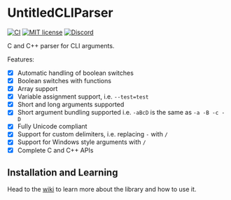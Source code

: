 # UntitledCLIParser
[![CI](https://github.com/MadLadSquad/UntitledCLIParser/actions/workflows/ci.yaml/badge.svg)](https://github.com/MadLadSquad/UntitledCLIParser/actions/workflows/ci.yaml)
[![MIT license](https://img.shields.io/badge/License-MIT-blue.svg)](https://lbesson.mit-license.org/)
[![Discord](https://img.shields.io/discord/717037253292982315.svg?label=&logo=discord&logoColor=ffffff&color=7389D8&labelColor=6A7EC2)](https://discord.gg/4wgH8ZE)

C and C++ parser for CLI arguments.

Features:
- [X] Automatic handling of boolean switches
- [X] Boolean switches with functions
- [X] Array support
- [X] Variable assignment support, i.e. `--test=test`
- [X] Short and long arguments supported
- [X] Short argument bundling supported i.e. `-aBcD` is the same as `-a -B -c -D`
- [X] Fully Unicode compliant
- [X] Support for custom delimiters, i.e. replacing `-` with `/`
- [X] Support for Windows style arguments with `/`
- [X] Complete C and C++ APIs

## Installation and Learning
Head to the [wiki](https://github.com/MadLadSquad/UntitledCLIParser/wiki) to learn more about the library and how to use it.
